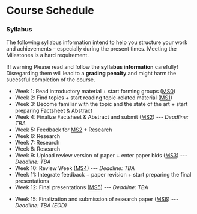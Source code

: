 # Course Schedule

### Syllabus

The following syllabus information intend to help you structure your work and achievements – especially during the present times. Meeting the Milestones is a hard requirement.

!!! warning
    Please read and follow the **syllabus information** carefully! Disregarding them will lead to a **grading penalty** and might harm the sucessful completion of the course.

- Week 1: Read introductory material + start forming groups ([MS0](milestone0.md))
- Week 2: Find topics + start reading topic-related material ([MS1](milestone1.md)) 
- Week 3: Become familiar with the topic and the state of the art + start preparing Factsheet & Abstract
- Week 4: Finalize Factsheet & Abstract and submit ([MS2](milestone2.md)) --- _Deadline: TBA_
- Week 5: Feedback for [MS2](milestone2.md) + Research
- Week 6: Research
- Week 7: Research
- Week 8: Research
- Week 9: Upload review version of paper + enter paper bids ([MS3](milestone3.md)) --- _Deadline: TBA_
- Week 10: Review Week ([MS4](milestone4.md)) --- _Deadline: TBA_
- Week 11: Integrate feedback + paper revision + start preparing the final presentations
- Week 12: Final presentations ([MS5](milestone5.md)) --- _Deadline: TBA_
<!-- - Week 13: Paper revision -->
- Week 15: Finalization and submission of research paper ([MS6](milestone6.md)) --- _Deadline: TBA (EOD)_





<!-- ### Scientific Writing for Computer Science

| Date   | Description                                                                            | Milestone |
|--------|----------------------------------------------------------------------------------------|-----------|
| 15.10. | Kick-off                                                                               |           |
| 22.10. | Finalisation of Groups and Topics; Enter Groups and topics into the SWCS Moodle Course | MS1       |
| 29.10. |                                                                                        |           |
| 05.11. | Submission of Factsheet + Abstract                                                     | MS2       |
| 12.11. | Feedback for Factsheet + Abstract                                                      |           |
| 19.11. |                                                                                        |           |
| 26.11. |                                                                                        |           |
| 15.12. | Submission of paper draft                                                              | MS3       |
| 16.12. | Enter paper bids                                                                       | MS3       |
| 22.12. | Submission of paper reviews                                                            | MS4       |
| 07.01. |                                                                                        |           |
| 20.01. | Final Presentations                                                                    | MS5       |
| 21.01. |                                                                                        |           |
| __TBD__| Submission of Final Paper                                                              | MS6       |
|        |                                                                                        |           | -->

<!-- ### Wissenschaftliches Arbeiten in der Informatik 2

| Date   | Description                                                                            | Milestone |
|--------|----------------------------------------------------------------------------------------|-----------|
| 21.10. | Kick-off                                                                               |           |
| 28.10. | Finalisation of Groups and Topics; Enter Groups and topics into the SWCS Moodle Course | MS1       |
| 04.11. |                                                                                        |           |
| 11.11. | Submission of Factsheet + Abstract                                                     | MS2       |
| 18.11. | Feedback for Factsheet + Abstract                                                      |           |
| 25.11. |                                                                                        |           |
| 02.12. |                                                                                        |           |
| 15.12. | Submission of paper draft                                                              | MS3       |
| 16.12. | Enter paper bids                                                                       | MS3       |
| 23.12. | Submission of paper reviews                                                            | MS4       |
| 06.01. |                                                                                        |           |
| 13.01. |                                                                                        |           |
| 21.01. | Final Presentations                                                                    | MS5       |
| __TBD__| Submission of Final Paper                                                              | MS6       |
|        |                                                                                        |           | -->